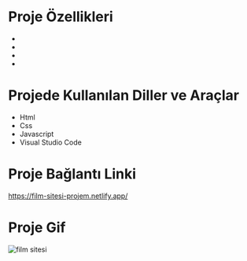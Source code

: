 # Proje Özellikleri

<ul>
  <li></li>
  <li></li>
  <li></li>
  <li></li>
 
</ul>

# Projede Kullanılan Diller ve Araçlar

<ul>
  <li>Html</li>
  <li>Css</li>
  <li> Javascript</li>
  <li>Visual Studio Code</li>
 
</ul>

# Proje Bağlantı Linki
https://film-sitesi-projem.netlify.app/



# Proje Gif
![film sitesi](https://github.com/mehmet-adgzl22/film-sitesi-proje/assets/169144147/2e50e434-db92-4a98-a054-23d9ca1f6973)






